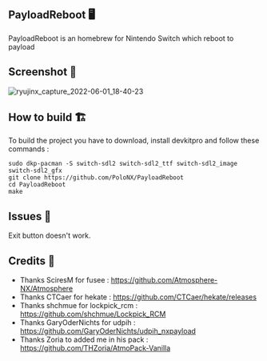 ## PayloadReboot 🖥️

PayloadReboot is an homebrew for Nintendo Switch which reboot to payload


## Screenshot 🎦


![ryujinx_capture_2022-06-01_18-40-23](https://user-images.githubusercontent.com/57038157/171456331-f0d95f16-4a30-4b12-8e5a-d1dcc664db7a.png)


## How to build 🏗️

To build the project you have to download, install devkitpro and follow these commands :

``sudo dkp-pacman -S switch-sdl2 switch-sdl2_ttf switch-sdl2_image switch-sdl2_gfx``  
``git clone https://github.com/PoloNX/PayloadReboot  ``  
``cd PayloadReboot  ``  
``make  ``  
 
 
 ## Issues 🚩 
 
Exit button doesn't work.

## Credits 📜 

- Thanks SciresM for fusee : https://github.com/Atmosphere-NX/Atmosphere
- Thanks CTCaer for hekate : https://github.com/CTCaer/hekate/releases
- Thanks shchmue for lockpick_rcm : https://github.com/shchmue/Lockpick_RCM
- Thanks GaryOderNichts for udpih : https://github.com/GaryOderNichts/udpih_nxpayload
- Thanks Zoria to added me in his pack : https://github.com/THZoria/AtmoPack-Vanilla

